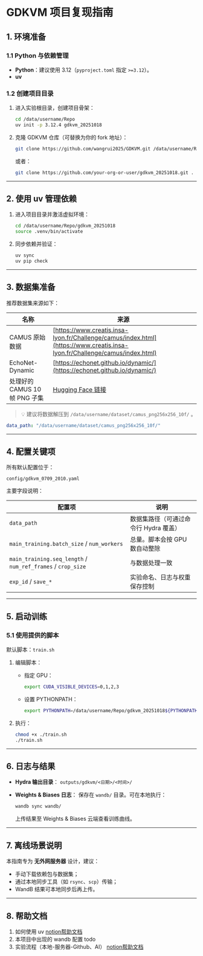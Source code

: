 # GDKVM 项目复现指南

## 1. 环境准备

### 1.1 Python 与依赖管理

* **Python**：建议使用 3.12（`pyproject.toml` 指定 `>=3.12`）。
* **uv**


### 1.2 创建项目目录

1. 进入实验根目录，创建项目骨架：

   ```bash
   cd /data/username/Repo
   uv init -p 3.12.4 gdkvm_20251018
   ```
2. 克隆 GDKVM 仓库（可替换为你的 fork 地址）：

   ```bash
   git clone https://github.com/wangrui2025/GDKVM.git /data/username/Repo/gdkvm_20251018
   ```

   或者：

   ```bash
   git clone https://github.com/your-org-or-user/gdkvm_20251018.git .
   ```

---

## 2. 使用 uv 管理依赖

1. 进入项目目录并激活虚拟环境：

   ```bash
   cd /data/username/Repo/gdkvm_20251018
   source .venv/bin/activate
   ```
2. 同步依赖并验证：

   ```bash
   uv sync
   uv pip check
   ```

---

## 3. 数据集准备

推荐数据集来源如下：

| 名称                    | 来源                                                                                                                         |
| --------------------- | -------------------------------------------------------------------------------------------------------------------------- |
| CAMUS 原始数据            | [https://www.creatis.insa-lyon.fr/Challenge/camus/index.html](https://www.creatis.insa-lyon.fr/Challenge/camus/index.html) |
| EchoNet-Dynamic       | [https://echonet.github.io/dynamic/](https://echonet.github.io/dynamic/)                                                   |
| 处理好的 CAMUS 10帧 PNG 子集 | [Hugging Face 链接](https://huggingface.co/datasets/miyuki17/camus_png256x256_10f_20250709)                                  |

> 💡 建议将数据解压到 `/data/username/dataset/camus_png256x256_10f/` 。

```yaml
data_path: "/data/username/dataset/camus_png256x256_10f/"
```

---

## 4. 配置关键项

所有默认配置位于：

```
config/gdkvm_0709_2010.yaml
```

主要字段说明：

| 配置项                                                         | 说明                     |
| ----------------------------------------------------------- | ---------------------- |
| `data_path`                                                 | 数据集路径（可通过命令行 Hydra 覆盖） |
| `main_training.batch_size` / `num_workers`                  | 总量。脚本会按 GPU 数自动整除      |
| `main_training.seq_length` / `num_ref_frames` / `crop_size` | 与数据处理一致                |
| `exp_id` / `save_*`                                         | 实验命名、日志与权重保存控制         |

---

## 5. 启动训练

### 5.1 使用提供的脚本

默认脚本：`train.sh`

1. 编辑脚本：

   * 指定 GPU：

     ```bash
     export CUDA_VISIBLE_DEVICES=0,1,2,3
     ```
   * 设置 PYTHONPATH：

     ```bash
     export PYTHONPATH=/data/username/Repo/gdkvm_20251018${PYTHONPATH:+:$PYTHONPATH}
     ```
2. 执行：
   ```bash
   chmod +x ./train.sh
   ./train.sh
   ```

---

## 6. 日志与结果

* **Hydra 输出目录**：
  `outputs/gdkvm/<日期>/<时间>/`
* **Weights & Biases 日志**：
  保存在 `wandb/` 目录。可在本地执行：

  ```bash
  wandb sync wandb/
  ```

  上传结果至 Weights & Biases 云端查看训练曲线。

---

## 7. 离线场景说明

本指南专为 **无外网服务器** 设计，建议：

* 手动下载依赖包与数据集；
* 通过本地同步工具（如 `rsync`、`scp`）传输；
* WandB 结果可本地同步后再上传。

---

## 8. 帮助文档
1. 如何使用 uv [notion帮助文档](https://how2research.notion.site/uv-28fa44e48b9b80e396b3df9e2c8d9cdf)
2. 本项目中出现的 wandb 配置 todo
3. 实验流程（本地-服务器-Github、AI） [notion帮助文档](https://how2research.notion.site/AI-Github-28ca44e48b9b801ab088f3207e1e0b38?pvs=74)
